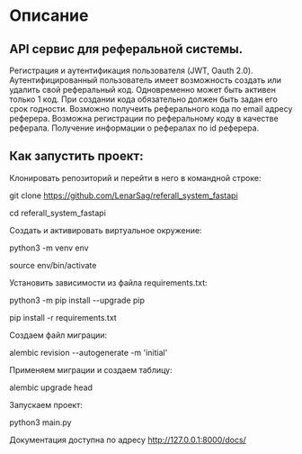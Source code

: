 # Описание

## API сервис для реферальной системы.

Регистрация и аутентификация пользователя (JWT, Oauth 2.0). Аутентифицированный пользователь  имеет возможность создать или удалить свой реферальный код. Одновременно может быть активен только 1 код. При создании кода обязательно должен быть задан его срок годности.
Возможно получеить реферального кода по email адресу реферера.
Возможна регистрации по реферальному коду в качестве реферала.
Получение информации о рефералах по id реферера.

## Как запустить проект:

Клонировать репозиторий и перейти в него в командной строке:

git clone https://github.com/LenarSag/referall_system_fastapi

cd referall_system_fastapi

Cоздать и активировать виртуальное окружение:

python3 -m venv env

source env/bin/activate

Установить зависимости из файла requirements.txt:

python3 -m pip install --upgrade pip

pip install -r requirements.txt

Создаем файл миграции:

alembic revision --autogenerate -m 'initial'

Применяем миграции и создаем таблицу:

alembic upgrade head

Запускаем проект:

python3 main.py


Документация доступна по адресу  http://127.0.0.1:8000/docs/
